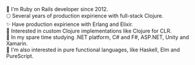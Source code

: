 💎 I'm Ruby on Rails developer since 2012.<br>
🌕 Several years of production expirience with full-stack Clojure.<br>
✨ Have production expirience with Erlang and Elixir.<br>
🍵 Interested in custom Clojure implementations like Clojure for CLR.<br>
🧬 In my spare time studying .NET platform, C# and F#, ASP.NET, Unity and Xamarin.<br>
🔬 I'm also interested in pure functional languages, like Haskell, Elm and PureScript.<br>

<!--
**dimafedotov/dimafedotov** is a ✨ _special_ ✨ repository because its `README.md` (this file) appears on your GitHub profile.
-->
